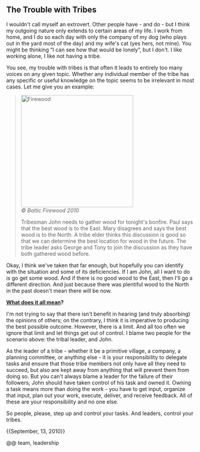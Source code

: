 ## The Trouble with Tribes

I wouldn't call myself an extrovert. Other people have - and do - but I think my outgoing nature only extends to certain areas of my life. I work from home, and I do so each day with only the company of my dog (who plays out in the yard most of the day) and my wife's cat (yes hers, not mine). You might be thinking “I can see how that would be lonely”, but I don't. I like working alone, I like not having a tribe.

You see, my trouble with tribes is that often it leads to entirely too many voices on any given topic. Whether any individual member of the tribe has any specific or useful knowledge on the topic seems to be irrelevant in most cases. Let me give you an example:

> <div class='right'><img src='uploads/firewood.jpg' style='width:300px;' alt='Firewood'><br><cite>&copy; Baltic Firewood 2010</cite></div>
> 
> Tribesman John needs to gather wood for tonight's bonfire. Paul says that the best wood is to the East. Mary disagrees and says the best wood is to the North. A tribe elder thinks this discussion is good so that we can determine the best location for wood in the future. The tribe leader asks George and Tony to join the discussion as they have both gathered wood before.

Okay, I think we've taken that far enough, but hopefully you can identify with the situation and some of its deficiencies. If I am John, all I want to do is go get some wood. And if there is no good wood to the East, then I'll go a different direction. And just because there was plentiful wood to the North in the past doesn't mean there will be now.

**[What does it all mean](http://www.youtube.com/watch?v=OQSNhk5ICTI)?**

I'm not trying to say that there isn't benefit in hearing (and truly absorbing) the opinions of others; on the contrary, I think it is imperative to producing the best possible outcome. However, there is a limit. And all too often we ignore that limit and let things get out of control. I blame two people for the scenario above: the tribal leader, and John.

As the leader of a tribe - whether it be a primitive village, a company, a planning committee, or anything else - it is your responsibility to delegate tasks and ensure that those tribe members not only have all they need to succeed, but also are kept away from anything that will prevent them from doing so. But you can't always blame a leader for the failure of their followers; John should have taken control of his task and owned it. Owning a task means more than doing the work - you have to get input, organize that input, plan out your work, execute, deliver, and receive feedback. All of these are your responsibility and no one else.

So people, please, step up and control your tasks. And leaders, control your tribes.

{{September, 13, 2010}}

@@ team, leadership
